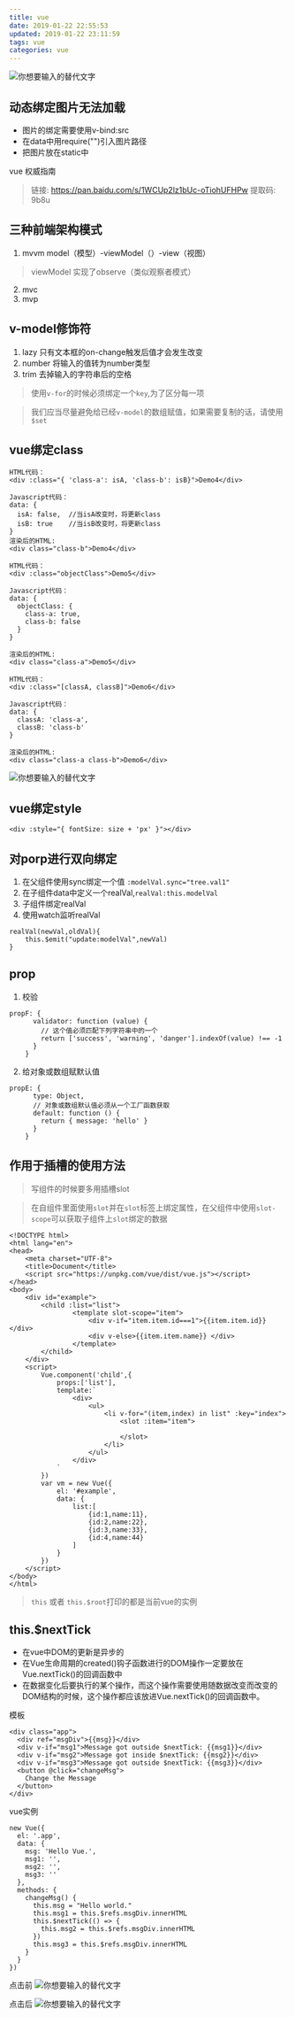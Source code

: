 ```yaml
---
title: vue
date: 2019-01-22 22:55:53
updated: 2019-01-22 23:11:59
tags: vue
categories: vue
---
```


![你想要输入的替代文字](vue/vue.jpg)

## 动态绑定图片无法加载
- 图片的绑定需要使用v-bind:src
- 在data中用require("")引入图片路径
- 把图片放在static中

vue 权威指南
>链接: https://pan.baidu.com/s/1WCUp2lz1bUc-oTiohUFHPw 提取码: 9b8u

## 三种前端架构模式
1. mvvm  model（模型）-viewModel（）-view（视图）
>viewModel 实现了observe（类似观察者模式）
2. mvc  
3. mvp

## v-model修饰符
1. lazy 只有文本框的on-change触发后值才会发生改变
2. number 将输入的值转为number类型
3. trim 去掉输入的字符串后的空格


> 使用`v-for`的时候必须绑定一个`key`,为了区分每一项

> 我们应当尽量避免给已经`v-model`的数组赋值，如果需要复制的话，请使用`$set`

## vue绑定class
```
HTML代码：
<div :class="{ 'class-a': isA, 'class-b': isB}">Demo4</div>

Javascript代码：
data: {
  isA: false,  //当isA改变时，将更新class
  isB: true    //当isB改变时，将更新class
}
渲染后的HTML:
<div class="class-b">Demo4</div>

```

```
HTML代码：
<div :class="objectClass">Demo5</div>

Javascript代码：
data: {
  objectClass: {
    class-a: true,
    class-b: false
  }
}

渲染后的HTML:
<div class="class-a">Demo5</div>

```
```
HTML代码：
<div :class="[classA, classB]">Demo6</div>

Javascript代码：
data: {
  classA: 'class-a',
  classB: 'class-b'
}

渲染后的HTML:
<div class="class-a class-b">Demo6</div>

```

![你想要输入的替代文字](vue/style.png)

## vue绑定style
```
<div :style="{ fontSize: size + 'px' }"></div>

```

## 对porp进行双向绑定
1. 在父组件使用sync绑定一个值 `:modelVal.sync="tree.val1"`
2. 在子组件data中定义一个realVal,`realVal:this.modelVal`
3. 子组件绑定realVal
4. 使用watch监听realVal
```
realVal(newVal,oldVal){
    this.$emit("update:modelVal",newVal)
}
```
## prop

1. 校验
```
propF: {
      validator: function (value) {
        // 这个值必须匹配下列字符串中的一个
        return ['success', 'warning', 'danger'].indexOf(value) !== -1
      }
    }
```
2. 给对象或数组赋默认值
```
propE: {
      type: Object,
      // 对象或数组默认值必须从一个工厂函数获取
      default: function () {
        return { message: 'hello' }
      }
    }
```

## 作用于插槽的使用方法

>写组件的时候要多用插槽slot

>在自组件里面使用`slot`并在`slot`标签上绑定属性，在父组件中使用`slot-scope`可以获取子组件上`slot`绑定的数据

```
<!DOCTYPE html>
<html lang="en">
<head>
    <meta charset="UTF-8">
    <title>Document</title>
    <script src="https://unpkg.com/vue/dist/vue.js"></script>
</head>
<body>
    <div id="example">
        <child :list="list">
                <template slot-scope="item">
                    <div v-if="item.item.id===1">{{item.item.id}} </div>
                    <div v-else>{{item.item.name}} </div>
                </template>
        </child>      
    </div>
    <script>
        Vue.component('child',{
            props:['list'],
            template:`
                <div>
                    <ul>
                        <li v-for="(item,index) in list" :key="index">
                            <slot :item="item">
                            
                            </slot>
                        </li>
                    </ul>
                </div>
            `
        })
        var vm = new Vue({
            el: '#example',
            data: {
                list:[
                    {id:1,name:11},
                    {id:2,name:22},
                    {id:3,name:33},
                    {id:4,name:44}
                ]
            }
        })
    </script>
</body>
</html>

```

>`this` 或者 `this.$root`打印的都是当前vue的实例

## this.$nextTick
- 在vue中DOM的更新是异步的
- 在Vue生命周期的created()钩子函数进行的DOM操作一定要放在Vue.nextTick()的回调函数中
- 在数据变化后要执行的某个操作，而这个操作需要使用随数据改变而改变的DOM结构的时候，这个操作都应该放进Vue.nextTick()的回调函数中。

模板
```
<div class="app">
  <div ref="msgDiv">{{msg}}</div>
  <div v-if="msg1">Message got outside $nextTick: {{msg1}}</div>
  <div v-if="msg2">Message got inside $nextTick: {{msg2}}</div>
  <div v-if="msg3">Message got outside $nextTick: {{msg3}}</div>
  <button @click="changeMsg">
    Change the Message
  </button>
</div>
```
vue实例
```
new Vue({
  el: '.app',
  data: {
    msg: 'Hello Vue.',
    msg1: '',
    msg2: '',
    msg3: ''
  },
  methods: {
    changeMsg() {
      this.msg = "Hello world."
      this.msg1 = this.$refs.msgDiv.innerHTML
      this.$nextTick(() => {
        this.msg2 = this.$refs.msgDiv.innerHTML
      })
      this.msg3 = this.$refs.msgDiv.innerHTML
    }
  }
})
```
点击前
![你想要输入的替代文字](vue/before.png)

点击后
![你想要输入的替代文字](vue/after.png)






